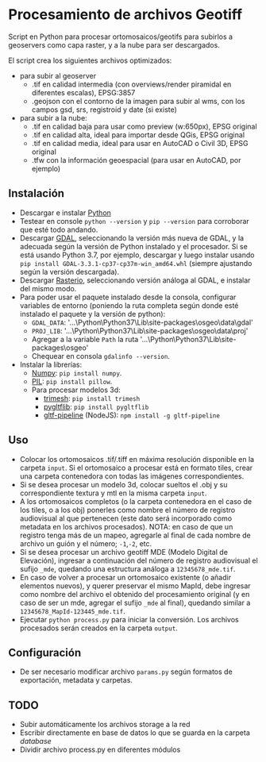 # Procesamiento de archivos Geotiff

Script en Python para procesar ortomosaicos/geotifs para subirlos a geoservers como capa raster, y a la nube para ser descargados.

El script crea los siguientes archivos optimizados:

- para subir al geoserver
  - .tif en calidad intermedia (con overviews/render piramidal en diferentes escalas), EPSG:3857
  - .geojson con el contorno de la imagen para subir al wms, con los campos gsd, srs, registroid y date (si existe)
- para subir a la nube:
  - .tif en calidad baja para usar como preview (w:650px), EPSG original
  - .tif en calidad alta, ideal para importar desde QGis, EPSG original
  - .tif en calidad media, ideal para usar en AutoCAD o Civil 3D, EPSG original
  - .tfw con la información geoespacial (para usar en AutoCAD, por ejemplo)

## Instalación

- Descargar e instalar [Python](https://www.python.org/downloads/)
- Testear en console `python --version` y `pip --version` para corroborar que esté todo andando.
- Descargar [GDAL](https://www.lfd.uci.edu/~gohlke/pythonlibs/#gdal), seleccionando la versión más nueva de GDAL, y la adecuada según la versión de Python instalado y el procesador. Si se está usando Python 3.7, por ejemplo, descargar y luego instalar usando `pip install GDAL-3.3.1-cp37-cp37m-win_amd64.whl` (siempre ajustando según la versión descargada).
- Descargar [Rasterio](https://www.lfd.uci.edu/~gohlke/pythonlibs/#rasterio), seleccionando versión análoga al GDAL, e instalar del mismo modo.
- Para poder usar el paquete instalado desde la consola, configurar variables de entorno (poniendo la ruta completa según donde esté instalado el paquete y la versión de python):
  - `GDAL_DATA`: '...\Python\Python37\Lib\site-packages\osgeo\data\gdal'
  - `PROJ_LIB`: '...\Python\Python37\Lib\site-packages\osgeo\data\proj'
  - Agregar a la variable `Path` la ruta '...\Python\Python37\Lib\site-packages\osgeo'
  - Chequear en consola `gdalinfo --version`.
- Instalar la librerías:
  - [Numpy](https://numpy.org/): `pip install numpy`.
  - [PIL](https://python-pillow.org/): `pip install pillow`.
  - Para procesar modelos 3d:
    - [trimesh](https://trimesh.org/index.html): `pip install trimesh` 
    - [pygltflib](https://pypi.org/project/pygltflib/): `pip install pygltflib` 
    - [gltf-pipeline](https://github.com/CesiumGS/gltf-pipeline) (NodeJS): `npm install -g gltf-pipeline`


## Uso

- Colocar los ortomosaicos .tif/.tiff en máxima resolución disponible en la carpeta `input`. Si el ortomosaico a procesar está en formato tiles, crear una carpeta contenedora con todas las imágenes correspondientes.
- Si se desea procesar un modelo 3d, colocar sueltos el .obj y su correspondiente textura y mtl en la misma carpeta `input`.
- A los ortomosaicos completos (o la carpeta contenedora en el caso de los tiles, o a los obj) ponerles como nombre el número de registro audiovisual al que pertenecen (este dato será incorporado como metadata en los archivos procesados). NOTA: en caso de que un registro tenga más de un mapeo, agregarle al final de cada nombre de archivo un guión y el número; `-1`,`-2`, etc.
- Si se desea procesar un archivo geotiff MDE (Modelo Digital de Elevación), ingresar a continuación del número de registro audiovisual el sufijo `_mde`, quedando una estructura análoga a `12345678_mde.tif`.
- En caso de volver a procesar un ortomosaico existente (o añadir elementos nuevos), y querer preservar el mismo MapId, debe ingresar como nombre del archivo el obtenido del procesamiento original (y en caso de ser un mde, agregar el sufijo `_mde` al final), quedando similar a `12345678_MapId-123445_mde.tif`.
- Ejecutar `python process.py` para iniciar la conversión. Los archivos procesados serán creados en la carpeta `output`.

## Configuración

- De ser necesario modificar archivo `params.py` según formatos de exportación, metadata y carpetas.


## TODO

- Subir automáticamente los archivos storage a la red
- Escribir directamente en base de datos lo que se guarda en la carpeta _database_
- Dividir archivo process.py en diferentes módulos
